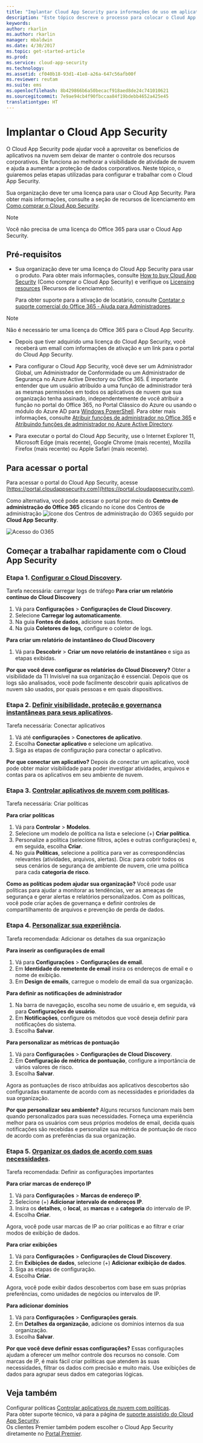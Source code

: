 ```yaml
---
title: "Implantar Cloud App Security para informações de uso em aplicativo de nuvem e controle | Microsoft Docs"
description: "Este tópico descreve o processo para colocar o Cloud App Security em funcionamento."
keywords: 
author: rkarlin
ms.author: rkarlin
manager: mbaldwin
ms.date: 4/30/2017
ms.topic: get-started-article
ms.prod: 
ms.service: cloud-app-security
ms.technology: 
ms.assetid: cf040b18-93d1-41e8-a26a-647c56afb00f
ms.reviewer: reutam
ms.suite: ems
ms.openlocfilehash: 8b429866b6a50becacf918aed8de24c741010621
ms.sourcegitcommit: 7e9ae94cb4f90fbccaa84f19bdebb4652a425e45
translationtype: HT
---
```

# <a name="deploy-cloud-app-security"></a>Implantar o Cloud App Security
O Cloud App Security pode ajudar você a aproveitar os benefícios de aplicativos na nuvem sem deixar de manter o controle dos recursos corporativos. Ele funciona ao melhorar a visibilidade de atividade de nuvem e ajuda a aumentar a proteção de dados corporativos. Neste tópico, o guiaremos pelas etapas utilizadas para configurar e trabalhar com o Cloud App Security.  

Sua organização deve ter uma licença para usar o Cloud App Security. Para obter mais informações, consulte a seção de recursos de licenciamento em [Como comprar o Cloud App Security](https://www.microsoft.com/en-us/cloud-platform/cloud-app-security).  

>[!NOTE]
>Você não precisa de uma licença do Office 365 para usar o Cloud App Security.  

## <a name="prerequisites"></a>Pré-requisitos  
  
-   Sua organização deve ter uma licença do Cloud App Security para usar o produto. Para obter mais informações, consulte [How to buy Cloud App Security](https://www.microsoft.com/server-cloud/products/cloud-app-security/default.aspx) (Como comprar o Cloud App Security) e verifique os [Licensing resources](https://www.microsoft.com/server-cloud/products/cloud-app-security/default.aspx) (Recursos de licenciamento).  
  
     Para obter suporte para a ativação de locatário, consulte [Contatar o suporte comercial do Office 365 ‑ Ajuda para Administradores](https://support.office.com/article/Contact-Office-365-for-business-support-Admin-Help-32a17ca7-6fa0-4870-8a8d-e25ba4ccfd4b).  
  
> [!NOTE] 
> Não é necessário ter uma licença do Office 365 para o Cloud App Security.  
  
-   Depois que tiver adquirido uma licença do Cloud App Security, você receberá um email com informações de ativação e um link para o portal do Cloud App Security.  
  
-   Para configurar o Cloud App Security, você deve ser um Administrador Global, um Administrador de Conformidade ou um Administrador de Segurança no Azure Active Directory ou Office 365. É importante entender que um usuário atribuído a uma função de administrador terá as mesmas permissões em todos os aplicativos de nuvem que sua organização tenha assinado, independentemente de você atribuir a função no portal do Office 365, no Portal Clássico do Azure ou usando o módulo do Azure AD para [Windows PowerShell](https://technet.microsoft.com/library/mt736914.aspx). Para obter mais informações, consulte [Atribuir funções de administrador no Office 365](https://support.office.com/article/Assigning-admin-roles-in-Office-365-eac4d046-1afd-4f1a-85fc-8219c79e1504) e [Atribuindo funções de administrador no Azure Active Directory](https://azure.microsoft.com/documentation/articles/active-directory-assign-admin-roles/).  
  
-   Para executar o portal do Cloud App Security, use o Internet Explorer 11, Microsoft Edge (mais recente), Google Chrome (mais recente), Mozilla Firefox (mais recente) ou Apple Safari (mais recente).  

## <a name="to-access-the-portal"></a>Para acessar o portal

Para acessar o portal do Cloud App Security, acesse [https://portal.cloudappsecurity.com](https://portal.cloudappsecurity.com).  
  
Como alternativa, você pode acessar o portal por meio do **Centro de administração do Office 365** clicando no ícone dos Centros de administração ![ícone dos Centros de administração do O365](./media/o365-admin-centers-icon.png "ícone dos Centros de administração do O365") seguido por **Cloud App Security**.  
  
![Acesso do O365](./media/access-from-o365.png "Acesso do O365")  
  



## <a name="get-started-quickly-with-cloud-app-security"></a>Começar a trabalhar rapidamente com o Cloud App Security  

 

### <a name="step-1-set-up-cloud-discoveryset-up-cloud-discoverymd"></a>Etapa 1. [Configurar o Cloud Discovery](set-up-cloud-discovery.md).
Tarefa necessária: carregar logs de tráfego **Para criar um relatório contínuo do Cloud Discovery**

 1. Vá para **Configurações** > **Configurações de Cloud Discovery**.
 2. Selecione **Carregar log automaticamente**.
 3. Na guia **Fontes de dados**, adicione suas fontes.
 4. Na guia **Coletores de logs**, configure o coletor de logs.
 
 **Para criar um relatório de instantâneo do Cloud Discovery**

 1. Vá para **Descobrir** > **Criar um novo relatório de instantâneo** e siga as etapas exibidas.

**Por que você deve configurar os relatórios do Cloud Discovery?**
Obter a visibilidade da TI Invisível na sua organização é essencial.
Depois que os logs são analisados, você pode facilmente descobrir quais aplicativos de nuvem são usados, por quais pessoas e em quais dispositivos.


### <a name="step-2-set-instant-visibility-protection-and-governance-actions-for-your-appsenable-instant-visibility-protection-and-governance-actions-for-your-appsmd"></a>Etapa 2. [Definir visibilidade, proteção e governança instantâneas para seus aplicativos](enable-instant-visibility-protection-and-governance-actions-for-your-apps.md).
Tarefa necessária: Conectar aplicativos

1. Vá até **configurações** > **Conectores de aplicativo**.
2. Escolha **Conectar aplicativo** e selecione um aplicativo.
3. Siga as etapas de configuração para conectar o aplicativo.

**Por que conectar um aplicativo?**
Depois de conectar um aplicativo, você pode obter maior visibilidade para poder investigar atividades, arquivos e contas para os aplicativos em seu ambiente de nuvem.


### <a name="step-3-control-cloud-apps-with-policiescontrol-cloud-apps-with-policiesmd"></a>Etapa 3. [Controlar aplicativos de nuvem com políticas](control-cloud-apps-with-policies.md).
Tarefa necessária: Criar políticas

**Para criar políticas**

1. Vá para **Controlar** > **Modelos**.
2. Selecione um modelo de política na lista e selecione (+) **Criar política**.
3. Personalize a política (selecione filtros, ações e outras configurações) e, em seguida, escolha **Criar**.
4. No guia **Políticas**, selecione a política para ver as correspondências relevantes (atividades, arquivos, alertas).
 Dica: para cobrir todos os seus cenários de segurança de ambiente de nuvem, crie uma política para cada **categoria de risco**.

**Como as políticas podem ajudar sua organização?**
Você pode usar políticas para ajudar a monitorar as tendências, ver as ameaças de segurança e gerar alertas e relatórios personalizados. Com as políticas, você pode criar ações de governança e definir controles de compartilhamento de arquivos e prevenção de perda de dados.


### <a name="step-4-personalize-your-experiencegeneral-setupmdadallommailsettings"></a>Etapa 4. [Personalizar sua experiência](general-setup.md#Adallom_mailsettings).
Tarefa recomendada: Adicionar os detalhes da sua organização

**Para inserir as configurações de email**

1. Vá para **Configurações** > **Configurações de email**.
2. Em **Identidade do remetente de email** insira os endereços de email e o nome de exibição.
3. Em **Design de emails**, carregue o modelo de email da sua organização.

 **Para definir as notificações de administrador**

1. Na barra de navegação, escolha seu nome de usuário e, em seguida, vá para **Configurações de usuário**.
2. Em **Notificações**, configure os métodos que você deseja definir para notificações do sistema.
3. Escolha **Salvar**.

 **Para personalizar as métricas de pontuação**

1. Vá para **Configurações** > **Configurações de Cloud Discovery**.
2. Em **Configuração de métrica de pontuação**, configure a importância de vários valores de risco.
3. Escolha **Salvar**.

 Agora as pontuações de risco atribuídas aos aplicativos descobertos são configuradas exatamente de acordo com as necessidades e prioridades da sua organização.

**Por que personalizar seu ambiente?**
Alguns recursos funcionam mais bem quando personalizados para suas necessidades. Forneça uma experiência melhor para os usuários com seus próprios modelos de email, decida quais notificações são recebidas e personalize sua métrica de pontuação de risco de acordo com as preferências da sua organização.


### <a name="step-5-organize-the-data-according-to-your-needsgeneral-setupmdiptagsandranges"></a>Etapa 5. [Organizar os dados de acordo com suas necessidades](general-setup.md#IPtagsandRanges).
Tarefa recomendada: Definir as configurações importantes

**Para criar marcas de endereço IP**

1. Vá para **Configurações** > **Marcas de endereço IP**.
2. Selecione (+) **Adicionar intervalo de endereços IP**.
3. Insira os **detalhes**, o **local**, as **marcas** e a **categoria** do intervalo de IP.
4. Escolha **Criar**.

 Agora, você pode usar marcas de IP ao criar políticas e ao filtrar e criar modos de exibição de dados.

 **Para criar exibições**

1. Vá para **Configurações** > **Configurações de Cloud Discovery**.
2. Em **Exibições de dados**, selecione (+) **Adicionar exibição de dados**.
3. Siga as etapas de configuração.
4. Escolha **Criar**.

Agora, você pode exibir dados descobertos com base em suas próprias preferências, como unidades de negócios ou intervalos de IP.

**Para adicionar domínios**

1. Vá para **Configurações** > **Configurações gerais**.
2. Em **Detalhes da organização**, adicione os domínios internos da sua organização.
3. Escolha **Salvar**.

**Por que você deve definir essas configurações?**
Essas configurações ajudam a oferecer um melhor controle dos recursos no console. Com marcas de IP, é mais fácil criar políticas que atendem às suas necessidades, filtrar os dados com precisão e muito mais. Use exibições de dados para agrupar seus dados em categorias lógicas.
  

## <a name="see-also"></a>Veja também

Configurar políticas [Controlar aplicativos de nuvem com políticas](control-cloud-apps-with-policies.md).    
Para obter suporte técnico, vá para a página de [suporte assistido do Cloud App Security](http://support.microsoft.com/oas/default.aspx?prid=16031).   
Os clientes Premier também podem escolher o Cloud App Security diretamente no [Portal Premier](https://premier.microsoft.com/).   
